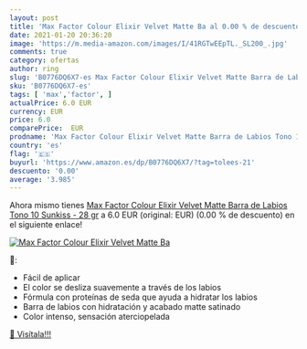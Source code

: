 ```yaml
---
layout: post
title: 'Max Factor Colour Elixir Velvet Matte Ba al 0.00 % de descuento'
date: 2021-01-20 20:36:20
image: 'https://m.media-amazon.com/images/I/41RGTwEEpTL._SL200_.jpg'
comments: true
category: ofertas
author: ring
slug: 'B0776DQ6X7-es Max Factor Colour Elixir Velvet Matte Barra de Labios Tono...'
sku: 'B0776DQ6X7-es'
tags: [ 'max','factor', ]
actualPrice: 6.0 EUR
currency: EUR
price: 6.0
comparePrice:  EUR
prodname: 'Max Factor Colour Elixir Velvet Matte Barra de Labios Tono 10 Sunkiss - 28 gr'
country: 'es'
flag: '🇪🇸'
buyurl: 'https://www.amazon.es/dp/B0776DQ6X7/?tag=tolees-21'
descuento: '0.00'
average: '3.985'
---
```


Ahora mismo tienes [Max Factor Colour Elixir Velvet Matte Barra de Labios Tono 10 Sunkiss - 28 gr](https://www.amazon.es/dp/B0776DQ6X7/?tag=tolees-21) a 6.0 EUR (original:  EUR) (0.00 %  de descuento) en el siguiente enlace!

[![Max Factor Colour Elixir Velvet Matte Ba](https://m.media-amazon.com/images/I/41RGTwEEpTL._SL200_.jpg)](https://www.amazon.es/dp/B0776DQ6X7/?tag=tolees-21)

🔎:

- Fácil de aplicar
- El color se desliza suavemente a través de los labios
- Fórmula con proteínas de seda que ayuda a hidratar los labios
- Barra de labios con hidratación y acabado matte satinado
- Color intenso, sensación aterciopelada

[🛒 Visítala!!!](https://www.amazon.es/dp/B0776DQ6X7/?tag=tolees-21)
